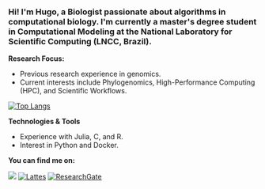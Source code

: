 ### Hi! I'm Hugo, a Biologist passionate about algorithms in computational biology. I'm currently a master's degree student in Computational Modeling at the National Laboratory for Scientific Computing (LNCC, Brazil). 

**Research Focus:**
- Previous research experience in genomics.
- Current interests include Phylogenomics, High-Performance Computing (HPC), and Scientific Workflows.

[![Top Langs](https://github-readme-stats-git-masterrstaa-rickstaa.vercel.app/api/top-langs/?username=Oliveira-Hugo)](https://github.com/anuraghazra/github-readme-stats)

**Technologies & Tools**
- Experience with Julia, C, and R.
- Interest in Python and Docker.

**You can find me on:**

<a href = "mailto:hugodpaulaoliveira@gmail.com"><img loading="lazy" src="https://img.shields.io/badge/Gmail-D14836?style=for-the-badge&logo=gmail&logoColor=white" target="_blank"></a>
[![Lattes](https://img.shields.io/badge/Lattes-007ACC?style=for-the-badge&logo=book&logoColor=white)]([https://www.lattes.cnpq.br/](https://lattes.cnpq.br/4603193130523804))
[![ResearchGate](https://img.shields.io/badge/ResearchGate-253858?style=for-the-badge&logo=researchgate&logoColor=white)](https://www.researchgate.net/profile/Hugo-De-Paula-Oliveira/research)

<!--
**Oliveira-Hugo/Oliveira-Hugo** is a ✨ _special_ ✨ repository because its `README.md` (this file) appears on your GitHub profile.

Here are some ideas to get you started:

- 🔭 I’m currently working on ...
- 🌱 I’m currently learning ...
- 👯 I’m looking to collaborate on ...
- 🤔 I’m looking for help with ...
- 💬 Ask me about ...
- 📫 How to reach me: ...
- 😄 Pronouns: ...
- ⚡ Fun fact: ...
-->
